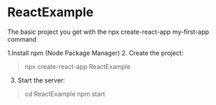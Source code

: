 # ReactExample
The basic project you get with the npx create-react-app my-first-app command

1.Install npm (Node Package Manager)
2. Create the project:
> npx create-react-app ReactExample
3. Start the server:
> cd ReactExample
> npm start

